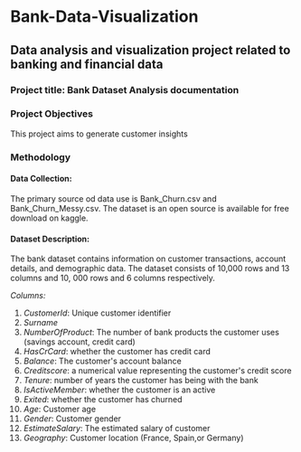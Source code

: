 # Bank-Data-Visualization
## Data analysis and visualization project related to banking and financial data

### Project title: Bank Dataset Analysis documentation 

### Project Objectives
This project aims to generate customer insights  

### Methodology 

#### Data Collection:
The primary source od data use is Bank_Churn.csv and Bank_Churn_Messy.csv. The dataset is an open source is available for free download on kaggle.

#### Dataset Description:

The bank dataset contains information on customer transactions, account details, and demographic data. The dataset consists of 10,000 rows and 13 columns and 10, 000 rows and 6 columns respectively.

*Columns:*

1. *CustomerId*: Unique customer identifier
2. *Surname*
3. *NumberOfProduct*: The number of bank products the customer uses (savings account, credit card)
4. *HasCrCard*: whether the customer has credit card 
5. *Balance*: The customer's account balance 
6. *Creditscore*: a numerical value representing the customer's credit score
7. *Tenure*: number of years the customer has being with the bank
8. *IsActiveMember*: whether the customer is an active 
9. *Exited*: whether the customer has churned 
10. *Age*: Customer age
11. *Gender*: Customer gender
12. *EstimateSalary*: The estimated salary of customer 
13. *Geography*: Customer location (France, Spain,or Germany)


